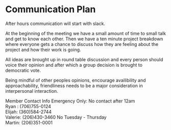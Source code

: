 # Communication Plan
After hours communication will start with slack. </br>

At the beginning of the meeting we have a small amount of time to small talk and get to know each other. Then we have a ten minute project breakdown where everyone gets a chance to discuss how they are feeling about the project and how their work is going.

All ideas are brought up in round table discussion and every person should voice their opinion and after which a group decision is brought to democratic vote.

Being mindful of other peoples opinions, encourage availibility and approachability, friendliness needs to be a major consideration in interpersonal interaction. 


Member Contact Info Emergency Only: No contact after 12am</br>
Ryan : (706)755-0124 </br>
Elijah: (360)584-2744 </br>
Valerie: (206)430-3460 No Tuesday - Thursday</br>
Martin: (206)351-0001</br>